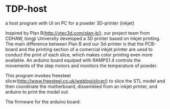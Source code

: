 # TDP-host
a host program with UI on PC for a powder 3D-printer (inkjet)

Inspired by Plan B(http://ytec3d.com/plan-b/), our project team from CDHAW, tongji University developed a 3D printer based on Inkjet printing. The main difference between Plan B and our 3d-printer is that the PCB-board and the printing section of a comercial inkjet printer are uesd to conduct the print of each slice, which makes color printing even more available. An arduino board equiped with RAMPS1.4 controls the movements of the step motors and monitors the temperature of powder.

This program invokes freesteel slicer(http://www.freesteel.co.uk/wpblog/slicer/) to slice the STL model and then coordinate the motherboard, dissembled from an inkjet printer, and arduino to print the model out. 

The firmware for the arduino board:
